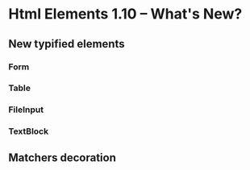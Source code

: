 Html Elements 1.10 – What's New?
===============================

New typified elements
---------------------

### Form

### Table

### FileInput

### TextBlock

Matchers decoration
-------------------


